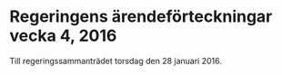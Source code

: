 # Regeringens ärendeförteckningar vecka 4, 2016

Till regeringssammanträdet torsdag den 28 januari 2016.
